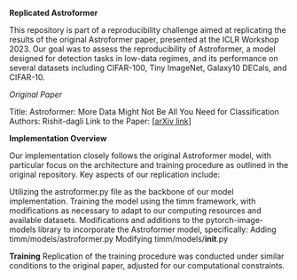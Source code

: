 **Replicated Astroformer**

This repository is part of a reproducibility challenge aimed at replicating the results of the original Astroformer paper, presented at the ICLR Workshop 2023. Our goal was to assess the reproducibility of Astroformer, a model designed for detection tasks in low-data regimes, and its performance on several datasets including CIFAR-100, Tiny ImageNet, Galaxy10 DECals, and CIFAR-10.

*Original Paper*

Title: Astroformer: More Data Might Not Be All You Need for Classification
Authors: Rishit-dagli
Link to the Paper: [[arXiv link]](https://arxiv.org/abs/2304.05350)

**Implementation Overview**

Our implementation closely follows the original Astroformer model, with particular focus on the architecture and training procedure as outlined in the original repository. Key aspects of our replication include:

Utilizing the astroformer.py file as the backbone of our model implementation.
Training the model using the timm framework, with modifications as necessary to adapt to our computing resources and available datasets.
Modifications and additions to the pytorch-image-models library to incorporate the Astroformer model, specifically:
Adding timm/models/astroformer.py
Modifying timm/models/__init__.py

**Training**
Replication of the training procedure was conducted under similar conditions to the original paper, adjusted for our computational constraints.
